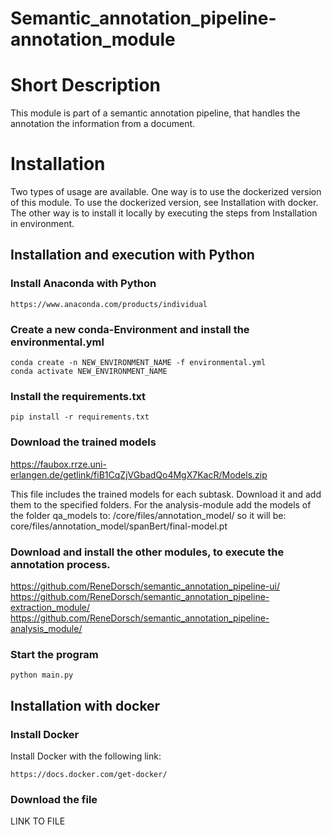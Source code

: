 # Semantic_annotation_pipeline-annotation_module

# Short Description
This module is part of a semantic annotation pipeline, that handles the annotation the information from a document.
# Installation
Two types of usage are available. One way is to use the dockerized version of this module. To use the dockerized version, see Installation with docker. 
The other way is to install it locally by executing the steps from Installation in environment. 


## Installation and execution with Python

### Install Anaconda with Python
```commandline
https://www.anaconda.com/products/individual 
```

### Create a new conda-Environment and install the environmental.yml
```
conda create -n NEW_ENVIRONMENT_NAME -f environmental.yml
conda activate NEW_ENVIRONMENT_NAME
```

### Install the requirements.txt
`
pip install -r requirements.txt
`
### Download the trained models
https://faubox.rrze.uni-erlangen.de/getlink/fiB1CqZjVGbadQo4MgX7KacR/Models.zip

This file includes the trained models for each subtask. Download it and add them to the specified folders. For the analysis-module add the models of the folder qa_models to: /core/files/annotation_model/
so it will be: core/files/annotation_model/spanBert/final-model.pt

### Download and install the other modules, to execute the annotation process.
https://github.com/ReneDorsch/semantic_annotation_pipeline-ui/
https://github.com/ReneDorsch/semantic_annotation_pipeline-extraction_module/
https://github.com/ReneDorsch/semantic_annotation_pipeline-analysis_module/

### Start the program
`python main.py`

## Installation with docker

### Install Docker
Install Docker with the following link:
```commandline
https://docs.docker.com/get-docker/
``` 
### Download the file
LINK TO FILE



